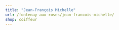 ```yaml
---
title: "Jean-François Michelle"
url: /fontenay-aux-roses/jean-francois-michelle/
shop: coiffeur
---
```

